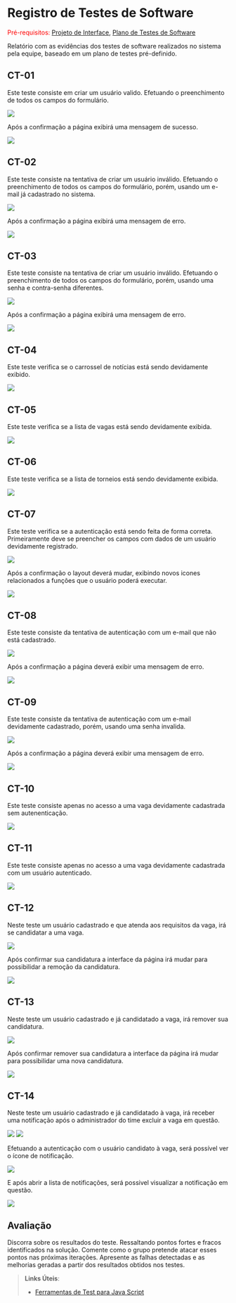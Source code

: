 # Registro de Testes de Software

<span style="color:red">Pré-requisitos: <a href="3-Projeto de Interface.md"> Projeto de Interface</a></span>, <a href="8-Plano de Testes de Software.md"> Plano de Testes de Software</a>

Relatório com as evidências dos testes de software realizados no sistema pela equipe, baseado em um plano de testes pré-definido.

## CT-01

Este teste consiste em criar um usuário valido. Efetuando o preenchimento de todos os campos do formulário. 

<img src="img/evidencias_testes/vitor/ct_01_001.jpg" />

Após a confirmação a página exibirá uma mensagem de sucesso. 

<img src="img/evidencias_testes/vitor/ct_01_002.jpg" />

## CT-02

Este teste consiste na tentativa de criar um usuário inválido. Efetuando o preenchimento de todos os campos do formulário, porém, usando um e-mail já cadastrado no sistema. 

<img src="img/evidencias_testes/vitor/ct_02_001.jpg" />

Após a confirmação a página exibirá uma mensagem de erro. 

<img src="img/evidencias_testes/vitor/ct_02_002.jpg" />

## CT-03

Este teste consiste na tentativa de criar um usuário inválido. Efetuando o preenchimento de todos os campos do formulário, porém, usando uma senha e contra-senha diferentes. 

<img src="img/evidencias_testes/vitor/ct_03_001.jpg" />

Após a confirmação a página exibirá uma mensagem de erro. 

<img src="img/evidencias_testes/vitor/ct_03_002.jpg" />

## CT-04

Este teste verifica se o carrossel de notícias está sendo devidamente exibido.

<img src="img/evidencias_testes/vitor/ct_04_001.jpg" />

## CT-05

Este teste verifica se a lista de vagas está sendo devidamente exibida.

<img src="img/evidencias_testes/vitor/ct_05_001.jpg" />

## CT-06

Este teste verifica se a lista de torneios está sendo devidamente exibida.

<img src="img/evidencias_testes/vitor/ct_06_001.jpg" />

## CT-07

Este teste verifica se a autenticação está sendo feita de forma correta. Primeiramente deve se preencher os campos com dados de um usuário devidamente registrado.

<img src="img/evidencias_testes/vitor/ct_07_001.jpg" />

Após a confirmação o layout deverá mudar, exibindo novos icones relacionados a funções que o usuário poderá executar.

<img src="img/evidencias_testes/vitor/ct_07_002.jpg" />

## CT-08

Este teste consiste da tentativa de autenticação com um e-mail que não está cadastrado.

<img src="img/evidencias_testes/vitor/ct_08_001.jpg" />

Após a confirmação a página deverá exibir uma mensagem de erro.

<img src="img/evidencias_testes/vitor/ct_08_002.jpg" />

## CT-09

Este teste consiste da tentativa de autenticação com um e-mail devidamente cadastrado, porém, usando uma senha invalida.

<img src="img/evidencias_testes/vitor/ct_09_001.jpg" />

Após a confirmação a página deverá exibir uma mensagem de erro.

<img src="img/evidencias_testes/vitor/ct_09_002.jpg" />

## CT-10

Este teste consiste apenas no acesso a uma vaga devidamente cadastrada sem autenenticação.

<img src="img/evidencias_testes/vitor/ct_10_001.jpg" />

## CT-11

Este teste consiste apenas no acesso a uma vaga devidamente cadastrada com um usuário autenticado.

<img src="img/evidencias_testes/vitor/ct_11_001.jpg" />

## CT-12

Neste teste um usuário cadastrado e que atenda aos requisitos da vaga, irá se candidatar a uma vaga.

<img src="img/evidencias_testes/vitor/ct_12_001.jpg" />

Após confirmar sua candidatura a interface da página irá mudar para possibilidar a remoção da candidatura.

<img src="img/evidencias_testes/vitor/ct_12_002.jpg" />

## CT-13

Neste teste um usuário cadastrado e já candidatado a vaga, irá remover sua candidatura.

<img src="img/evidencias_testes/vitor/ct_13_001.jpg" />

Após confirmar remover sua candidatura a interface da página irá mudar para possibilidar uma nova candidatura.

<img src="img/evidencias_testes/vitor/ct_13_002.jpg" />

## CT-14

Neste teste um usuário cadastrado e já candidatado à vaga, irá receber uma notificação após o administrador do time excluir a vaga em questão.

<img src="img/evidencias_testes/vitor/ct_14_001.jpg" />
<img src="img/evidencias_testes/vitor/ct_14_002.jpg" />

Efetuando a autenticação com o usuário candidato à vaga, será possível ver o ícone de notificação. 

<img src="img/evidencias_testes/vitor/ct_14_003.jpg" />

E após abrir a lista de notificações, será possivel visualizar a notificação em questão.

<img src="img/evidencias_testes/vitor/ct_14_004.jpg" />

## Avaliação

Discorra sobre os resultados do teste. Ressaltando pontos fortes e fracos identificados na solução. Comente como o grupo pretende atacar esses pontos nas próximas iterações. Apresente as falhas detectadas e as melhorias geradas a partir dos resultados obtidos nos testes.

> **Links Úteis**:
> - [Ferramentas de Test para Java Script](https://geekflare.com/javascript-unit-testing/)
